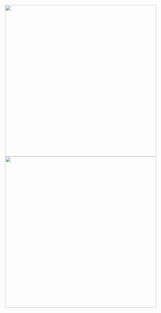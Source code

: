<img src="https://github.com/chermary/blisscribe/blob/master/resources/untranslated.png" width="500">
<img src="https://github.com/chermary/blisscribe/blob/master/resources/translated.png" width="500">
